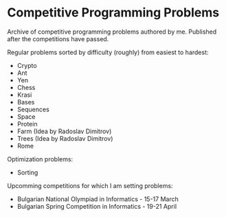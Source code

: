 # Competitive Programming Problems
Archive of competitive programming problems authored by me. Published after the competitions have passed.

Regular problems sorted by difficulty (roughly) from easiest to hardest:
* Crypto
* Ant
* Yen
* Chess
* Krasi
* Bases
* Sequences
* Space
* Protein
* Farm (Idea by Radoslav Dimitrov)
* Trees (Idea by Radoslav Dimitrov)
* Rome

Optimization problems:
* Sorting

Upcomming competitions for which I am setting problems:
* Bulgarian National Olympiad in Informatics - 15-17 March
* Bulgarian Spring Competition in Informatics - 19-21 April